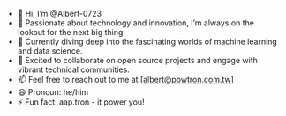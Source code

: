 - 👋 Hi, I’m @Albert-0723
- 👀 Passionate about technology and innovation, I’m always on the lookout for the next big thing.
- 🌱 Currently diving deep into the fascinating worlds of machine learning and data science.
- 💞️ Excited to collaborate on open source projects and engage with vibrant technical communities.
- 📫 Feel free to reach out to me at [albert@powtron.com.tw]
- 😄 Pronoun: he/him
- ⚡ Fun fact: aap.tron - it power you!

<!---
Albert-0723/Albert-0723 is a ✨ special ✨ repository because its `README.md` (this file) appears on your GitHub profile.
You can click the Preview link to take a look at your changes.
--->
